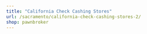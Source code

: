 ```yaml
---
title: "California Check Cashing Stores"
url: /sacramento/california-check-cashing-stores-2/
shop: pawnbroker
---
```

